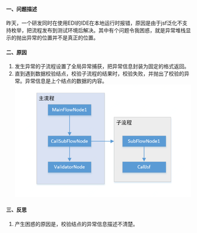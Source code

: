 #### 一、问题描述
昨天，一个研发同时在使用EDI的IDE在本地运行时报错，原因是由于jsf泛化不支持枚举，把流程发布到测试环境后解决。其中有个问题令我困惑，就是异常堆栈显示的抛出异常的位置并不是真正的位置。

#### 二、原因

1. 发生异常的子流程设置了全局异常捕获，把异常信息封装为固定的格式返回。
2. 直到遇到数据校验结点，校验子流程的结果时，校验失败，并抛出了校验的异常。异常信息是上个结点的数据的内容。
![流程运行示意图](../../src/main/resources/picture/1240-20210115034539666.png)

#### 三、反思

1. 产生困惑的原因是，校验结点的异常信息描述不清楚。

